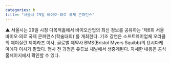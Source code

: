 ```yaml
---
categories: h
title: "서울시 29일 바이오·의료 국제 콘퍼런스"
---
```

▲ 서울시는 29일 시청 다목적홀에서 바이오산업의 최신 정보를 공유하는 &#39;제6회 서울 바이오·의료 국제 콘퍼런스(학술대회)&#39;를 개최한다. 기조 강연은 소프트웨어업체 오라클의 제야실란 제야라즈 이사, 글로벌 제약사 BMS(Bristol Myers Squibb)의 요시다케 마에다 이사가 맡았다. 행사 전 과정은 유튜브 채널에서 생중계된다. 자세한 내용은 공식 홈페이지에서 확인할 수 있다.